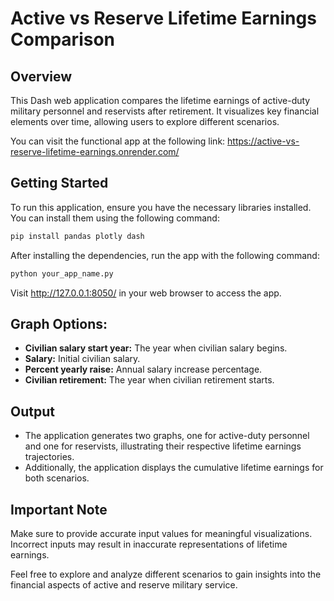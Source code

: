 # Active vs Reserve Lifetime Earnings Comparison

## Overview
This Dash web application compares the lifetime earnings of active-duty military personnel and reservists after retirement. It visualizes key financial elements over time, allowing users to explore different scenarios.

You can visit the functional app at the following link: https://active-vs-reserve-lifetime-earnings.onrender.com/

## Getting Started
To run this application, ensure you have the necessary libraries installed. You can install them using the following command:

```bash
pip install pandas plotly dash
```

After installing the dependencies, run the app with the following command:

```bash
python your_app_name.py
```

Visit http://127.0.0.1:8050/ in your web browser to access the app.

## Graph Options:

- **Civilian salary start year:** The year when civilian salary begins.
- **Salary:** Initial civilian salary.
- **Percent yearly raise:** Annual salary increase percentage.
- **Civilian retirement:** The year when civilian retirement starts.

## Output
- The application generates two graphs, one for active-duty personnel and one for reservists, illustrating their respective lifetime earnings trajectories.
- Additionally, the application displays the cumulative lifetime earnings for both scenarios.

## Important Note
Make sure to provide accurate input values for meaningful visualizations. Incorrect inputs may result in inaccurate representations of lifetime earnings.

Feel free to explore and analyze different scenarios to gain insights into the financial aspects of active and reserve military service.
